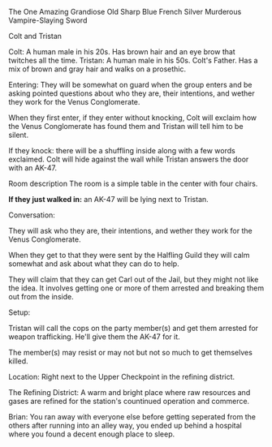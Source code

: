 The One Amazing Grandiose Old Sharp Blue French Silver Murderous Vampire-Slaying Sword

Colt and Tristan

Colt: A human male in his 20s. Has brown hair and an eye brow that twitches all the time.
Tristan: A human male in his 50s. Colt's Father. Has a mix of brown and gray hair and walks on a prosethic.


Entering:
They will be somewhat on guard when the group enters and be asking pointed questions about who they are, their intentions, and wether they work for the Venus Conglomerate.

When they first enter, if they enter without knocking, Colt will exclaim how the Venus Conglomerate has found them and Tristan will tell him to be silent.

If they knock: there will be a shuffling inside along with a few words exclaimed. Colt will hide against the wall while Tristan answers the door with an AK-47.

Room description
The room is a simple table in the center with four chairs. 

**If they just walked in:** an AK-47 will be lying next to Tristan.


Conversation:

They will ask who they are, their intentions, and wether they work for the Venus Conglomerate.

When they get to that they were sent by the Halfling Guild they will calm somewhat and ask about what they can do to help.

They will claim that they can get Carl out of the Jail, but they might not like the idea. It involves getting one or more of them arrested and breaking them out from the inside.

Setup: 

Tristan will call the cops on the party member(s) and get them arrested for weapon trafficking. He'll give them the AK-47 for it.

The member(s) may resist or may not but not so much to get themselves killed.

Location: Right next to the Upper Checkpoint in the refining district.


The Refining District:
A warm and bright place where raw resources and gases are refined for the station's countinued operation and commerce.

Brian:
You ran away with everyone else before getting seperated from the others after running into an alley way, you ended up behind a hospital where you found a decent enough place to sleep.

